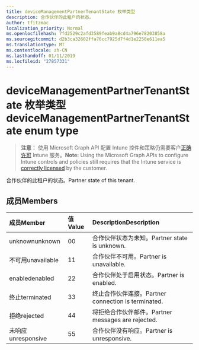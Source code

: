 ```yaml
---
title: deviceManagementPartnerTenantState 枚举类型
description: 合作伙伴的此租户的状态。
author: tfitzmac
localization_priority: Normal
ms.openlocfilehash: 7fd2529c2afd3589feab9a8cd4a796e78203858a
ms.sourcegitcommit: d2b3ca32602ffa76cc7925d7f4d1e2258e611ea5
ms.translationtype: MT
ms.contentlocale: zh-CN
ms.lasthandoff: 01/11/2019
ms.locfileid: "27857331"
---
```

# <a name="devicemanagementpartnertenantstate-enum-type"></a><span data-ttu-id="49b21-103">deviceManagementPartnerTenantState 枚举类型</span><span class="sxs-lookup"><span data-stu-id="49b21-103">deviceManagementPartnerTenantState enum type</span></span>

> <span data-ttu-id="49b21-104">**注意：** 使用 Microsoft Graph API 配置 Intune 控件和策略仍需要客户[正确许可](https://go.microsoft.com/fwlink/?linkid=839381) Intune 服务。</span><span class="sxs-lookup"><span data-stu-id="49b21-104">**Note:** Using the Microsoft Graph APIs to configure Intune controls and policies still requires that the Intune service is [correctly licensed](https://go.microsoft.com/fwlink/?linkid=839381) by the customer.</span></span>

<span data-ttu-id="49b21-105">合作伙伴的此租户的状态。</span><span class="sxs-lookup"><span data-stu-id="49b21-105">Partner state of this tenant.</span></span>
## <a name="members"></a><span data-ttu-id="49b21-106">成员</span><span class="sxs-lookup"><span data-stu-id="49b21-106">Members</span></span>
|<span data-ttu-id="49b21-107">成员</span><span class="sxs-lookup"><span data-stu-id="49b21-107">Member</span></span>|<span data-ttu-id="49b21-108">值</span><span class="sxs-lookup"><span data-stu-id="49b21-108">Value</span></span>|<span data-ttu-id="49b21-109">Description</span><span class="sxs-lookup"><span data-stu-id="49b21-109">Description</span></span>|
|:---|:---|:---|
|<span data-ttu-id="49b21-110">unknown</span><span class="sxs-lookup"><span data-stu-id="49b21-110">unknown</span></span>|<span data-ttu-id="49b21-111">0</span><span class="sxs-lookup"><span data-stu-id="49b21-111">0</span></span>|<span data-ttu-id="49b21-112">合作伙伴状态为未知。</span><span class="sxs-lookup"><span data-stu-id="49b21-112">Partner state is unknown.</span></span>|
|<span data-ttu-id="49b21-113">不可用</span><span class="sxs-lookup"><span data-stu-id="49b21-113">unavailable</span></span>|<span data-ttu-id="49b21-114">1</span><span class="sxs-lookup"><span data-stu-id="49b21-114">1</span></span>|<span data-ttu-id="49b21-115">合作伙伴不可用。</span><span class="sxs-lookup"><span data-stu-id="49b21-115">Partner is unavailable.</span></span>|
|<span data-ttu-id="49b21-116">enabled</span><span class="sxs-lookup"><span data-stu-id="49b21-116">enabled</span></span>|<span data-ttu-id="49b21-117">2</span><span class="sxs-lookup"><span data-stu-id="49b21-117">2</span></span>|<span data-ttu-id="49b21-118">合作伙伴处于启用状态。</span><span class="sxs-lookup"><span data-stu-id="49b21-118">Partner is enabled.</span></span>|
|<span data-ttu-id="49b21-119">终止</span><span class="sxs-lookup"><span data-stu-id="49b21-119">terminated</span></span>|<span data-ttu-id="49b21-120">3</span><span class="sxs-lookup"><span data-stu-id="49b21-120">3</span></span>|<span data-ttu-id="49b21-121">终止合作伙伴连接。</span><span class="sxs-lookup"><span data-stu-id="49b21-121">Partner connection is terminated.</span></span>|
|<span data-ttu-id="49b21-122">拒绝</span><span class="sxs-lookup"><span data-stu-id="49b21-122">rejected</span></span>|<span data-ttu-id="49b21-123">4</span><span class="sxs-lookup"><span data-stu-id="49b21-123">4</span></span>|<span data-ttu-id="49b21-124">将拒绝合作伙伴邮件。</span><span class="sxs-lookup"><span data-stu-id="49b21-124">Partner messages are rejected.</span></span>|
|<span data-ttu-id="49b21-125">未响应</span><span class="sxs-lookup"><span data-stu-id="49b21-125">unresponsive</span></span>|<span data-ttu-id="49b21-126">5</span><span class="sxs-lookup"><span data-stu-id="49b21-126">5</span></span>|<span data-ttu-id="49b21-127">合作伙伴没有响应。</span><span class="sxs-lookup"><span data-stu-id="49b21-127">Partner is unresponsive.</span></span>|



